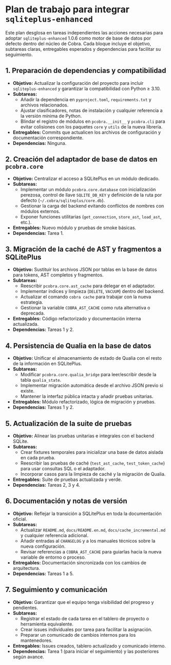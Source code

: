 # Plan de trabajo para integrar `sqliteplus-enhanced`

Este plan desglosa en tareas independientes las acciones necesarias para adoptar `sqliteplus-enhanced` 1.0.6 como motor de base de datos por defecto dentro del núcleo de Cobra. Cada bloque incluye el objetivo, subtareas claras, entregables esperados y dependencias para facilitar su seguimiento.

## 1. Preparación de dependencias y compatibilidad
- **Objetivo:** Actualizar la configuración del proyecto para incluir `sqliteplus-enhanced` y garantizar la compatibilidad con Python ≥ 3.10.
- **Subtareas:**
  - Añadir la dependencia en `pyproject.toml`, `requirements.txt` y archivos relacionados.
  - Ajustar clasificadores, notas de instalación y cualquier referencia a la versión mínima de Python.
  - Blindar el registro de módulos en `pcobra.__init__` y `pcobra.cli` para evitar colisiones con los paquetes `core` y `utils` de la nueva librería.
- **Entregables:** Commits que actualicen los archivos de configuración y documentación correspondiente.
- **Dependencias:** Ninguna.

## 2. Creación del adaptador de base de datos en `pcobra.core`
- **Objetivo:** Centralizar el acceso a SQLitePlus en un módulo dedicado.
- **Subtareas:**
  - Implementar un módulo `pcobra.core.database` con inicialización perezosa, control de llave `SQLITE_DB_KEY` y definición de la ruta por defecto (`~/.cobra/sqliteplus/core.db`).
  - Gestionar la carga del backend evitando conflictos de nombres con módulos externos.
  - Exponer funciones utilitarias (`get_connection`, `store_ast`, `load_ast`, etc.).
- **Entregables:** Nuevo módulo y pruebas de smoke básicas.
- **Dependencias:** Tarea 1.

## 3. Migración de la caché de AST y fragmentos a SQLitePlus
- **Objetivo:** Sustituir los archivos JSON por tablas en la base de datos para tokens, AST completos y fragmentos.
- **Subtareas:**
  - Reescribir `pcobra.core.ast_cache` para delegar en el adaptador.
  - Implementar índices y limpieza (`DELETE`, `VACUUM`) dentro del backend.
  - Actualizar el comando `cobra cache` para trabajar con la nueva estrategia.
  - Gestionar la variable `COBRA_AST_CACHE` como ruta alternativa o deprecada.
- **Entregables:** Código refactorizado y documentación interna actualizada.
- **Dependencias:** Tareas 1 y 2.

## 4. Persistencia de Qualia en la base de datos
- **Objetivo:** Unificar el almacenamiento de estado de Qualia con el resto de la información en SQLitePlus.
- **Subtareas:**
  - Modificar `pcobra.core.qualia_bridge` para leer/escribir desde la tabla `qualia_state`.
  - Implementar migración automática desde el archivo JSON previo si existe.
  - Mantener la interfaz pública intacta y añadir pruebas unitarias.
- **Entregables:** Módulo refactorizado, lógica de migración y pruebas.
- **Dependencias:** Tareas 1 y 2.

## 5. Actualización de la suite de pruebas
- **Objetivo:** Alinear las pruebas unitarias e integrales con el backend SQLite.
- **Subtareas:**
  - Crear fixtures temporales para inicializar una base de datos aislada en cada prueba.
  - Reescribir las pruebas de caché (`test_ast_cache`, `test_token_cache`) para usar consultas SQL o el adaptador.
  - Incorporar casos para la limpieza de caché y la migración de Qualia.
- **Entregables:** Suite de pruebas actualizada y verde.
- **Dependencias:** Tareas 2, 3 y 4.

## 6. Documentación y notas de versión
- **Objetivo:** Reflejar la transición a SQLitePlus en toda la documentación oficial.
- **Subtareas:**
  - Actualizar `README.md`, `docs/README.en.md`, `docs/cache_incremental.md` y cualquier referencia adicional.
  - Añadir entradas al `CHANGELOG` y a los manuales técnicos sobre la nueva configuración.
  - Revisar referencias a `COBRA_AST_CACHE` para guiarlas hacia la nueva variable de entorno o proceso.
- **Entregables:** Documentación sincronizada con los cambios de arquitectura.
- **Dependencias:** Tareas 1 a 5.

## 7. Seguimiento y comunicación
- **Objetivo:** Garantizar que el equipo tenga visibilidad del progreso y pendientes.
- **Subtareas:**
  - Registrar el estado de cada tarea en el tablero de proyecto o herramienta equivalente.
  - Crear issues individuales por tarea para facilitar la asignación.
  - Preparar un comunicado de cambios internos para los mantenedores.
- **Entregables:** Issues creados, tablero actualizado y comunicado interno.
- **Dependencias:** Tarea 1 (para iniciar el seguimiento) y las posteriores según avance.
